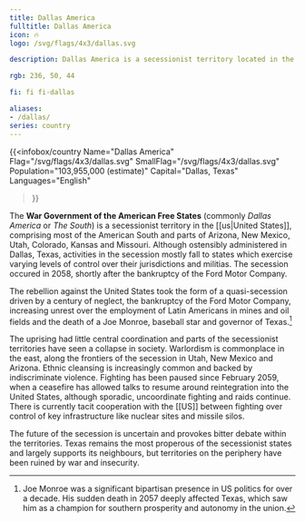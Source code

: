 ```yaml
---
title: Dallas America
fulltitle: Dallas America
icon: 🔥
logo: /svg/flags/4x3/dallas.svg

description: Dallas America is a secessionist territory located in the southern United States.

rgb: 236, 50, 44

fi: fi fi-dallas

aliases:
- /dallas/
series: country
---
```

{{<infobox/country
     Name="Dallas America"
     Flag="/svg/flags/4x3/dallas.svg"
     SmallFlag="/svg/flags/4x3/dallas.svg"
     Population="103,955,000 (estimate)"
     Capital="Dallas, Texas"
     Languages="English"
 >}}

The **<span class="fi fi-dallas"></span> War Government of the American Free States** (commonly *Dallas America* or *The South*) is a secessionist territory in the [[us|United States]], comprising most of the American South and parts of Arizona, New Mexico, Utah, Colorado, Kansas and Missouri. Although ostensibly administered in Dallas, Texas, activities in the secession mostly fall to states which exercise varying levels of control over their jurisdictions and militias. The secession occured in 2058, shortly after the bankruptcy of the Ford Motor Company.

The rebellion against the United States took the form of a quasi-secession driven by a century of neglect, the bankruptcy of the Ford Motor Company, increasing unrest over the employment of Latin Americans in mines and oil fields and the death of a Joe Monroe, baseball star and governor of Texas.[^governor]

The uprising had little central coordination and parts of the secessionist territories have seen a collapse in society. Warlordism is commonplace in the east, along the frontiers of the secession in Utah, New Mexico and Arizona. Ethnic cleansing is increasingly common and backed by indiscriminate violence. Fighting has been paused since February 2059, when a ceasefire has allowed talks to resume around reintegration into the United States, although sporadic, uncoordinate fighting and raids continue. There is currently tacit cooperation with the [[US]] between fighting over control of key infrastructure like nuclear sites and missile silos. 

The future of the secession is uncertain and provokes bitter debate within the territories. Texas remains the most properous of the secessionist states and largely supports its neighbours, but territories on the periphery have been ruined by war and insecurity.

[^governor]: Joe Monroe was a significant bipartisan presence in US politics for over a decade. His sudden death in 2057 deeply affected Texas, which saw him as a champion for southern prosperity and autonomy in the union. 